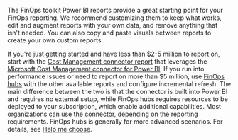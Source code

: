 <!-- markdownlint-disable MD041 -->

The FinOps toolkit Power BI reports provide a great starting point for your FinOps reporting. We recommend customizing them to keep what works, edit and augment reports with your own data, and remove anything that isn't needed. You can also copy and paste visuals between reports to create your own custom reports.

If you're just getting started and have less than $2-5 million to report on, start with the [Cost Management connector report](/finops-toolkit/power-bi/connector) that leverages the [Microsoft Cost Management connector for Power BI](https://aka.ms/costmgmt/powerbi). If you run into performance issues or need to report on more than $5 million, use [FinOps hubs](/finops-toolkit/hubs) with the other available reports and configure incremental refresh. The main difference between the two is that the connector is built into Power BI and requires no external setup, while FinOps hubs requires resources to be deployed to your subscription, which enable additional capabilities. Most organizations can use the connector, depending on the reporting requirements. FinOps hubs is generally for more advanced scenarios. For details, see [Help me choose](/finops-toolkit/power-bi️#%EF%B8%8F-help-me-choose).
